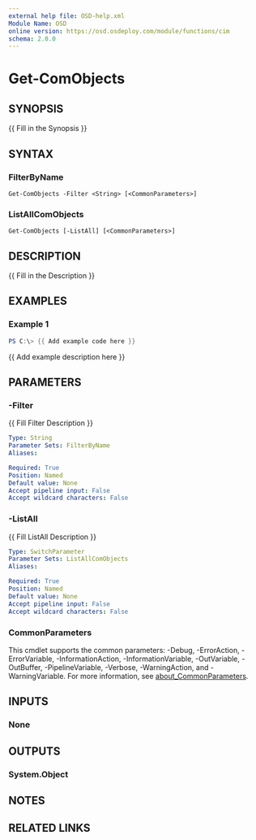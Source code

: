 ```yaml
---
external help file: OSD-help.xml
Module Name: OSD
online version: https://osd.osdeploy.com/module/functions/cim
schema: 2.0.0
---
```


# Get-ComObjects

## SYNOPSIS
{{ Fill in the Synopsis }}

## SYNTAX

### FilterByName
```
Get-ComObjects -Filter <String> [<CommonParameters>]
```

### ListAllComObjects
```
Get-ComObjects [-ListAll] [<CommonParameters>]
```

## DESCRIPTION
{{ Fill in the Description }}

## EXAMPLES

### Example 1
```powershell
PS C:\> {{ Add example code here }}
```

{{ Add example description here }}

## PARAMETERS

### -Filter
{{ Fill Filter Description }}

```yaml
Type: String
Parameter Sets: FilterByName
Aliases:

Required: True
Position: Named
Default value: None
Accept pipeline input: False
Accept wildcard characters: False
```

### -ListAll
{{ Fill ListAll Description }}

```yaml
Type: SwitchParameter
Parameter Sets: ListAllComObjects
Aliases:

Required: True
Position: Named
Default value: None
Accept pipeline input: False
Accept wildcard characters: False
```

### CommonParameters
This cmdlet supports the common parameters: -Debug, -ErrorAction, -ErrorVariable, -InformationAction, -InformationVariable, -OutVariable, -OutBuffer, -PipelineVariable, -Verbose, -WarningAction, and -WarningVariable. For more information, see [about_CommonParameters](http://go.microsoft.com/fwlink/?LinkID=113216).

## INPUTS

### None

## OUTPUTS

### System.Object
## NOTES

## RELATED LINKS
